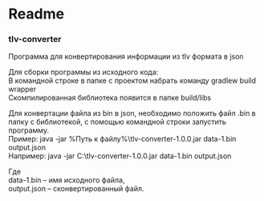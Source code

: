 # Readme

### tlv-converter
Программа для конвертирования информации из tlv формата в json

Для сборки программы из исходного кода:  
В командной строке в папке с проектом набрать команду gradlew build wrapper  
Скомпилированная библиотека появится в папке build/libs  

Для конвертации файла из bin в json, необходимо положить файл .bin
в папку с библиотекой, с помощью командной строки запустить программу.  
Пример:
java -jar %Путь к файлу%\tlv-converter-1.0.0.jar data-1.bin output.json  
Например: java -jar C:\tlv-converter-1.0.0.jar data-1.bin output.json  

Где  
data-1.bin – имя исходного файла,  
output.json – сконвертированный файл.
